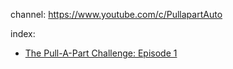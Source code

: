 channel: https://www.youtube.com/c/PullapartAuto

index:
- [The Pull-A-Part Challenge: Episode 1](https://youtu.be/Jb6rMccSH4s)
